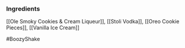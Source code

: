 ### Ingredients

[[Ole Smoky Cookies & Cream Liqueur]], [[Stoli Vodka]], [[Oreo Cookie Pieces]], [[Vanilla Ice Cream]]

#BoozyShake